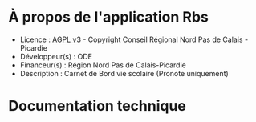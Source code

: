 # À propos de l'application Rbs

* Licence : [AGPL v3](http://www.gnu.org/licenses/agpl.txt) - Copyright Conseil Régional Nord Pas de Calais - Picardie 
* Développeur(s) : ODE
* Financeur(s) : Région Nord Pas de Calais-Picardie
* Description : Carnet de Bord vie scolaire (Pronote uniquement)

# Documentation technique
